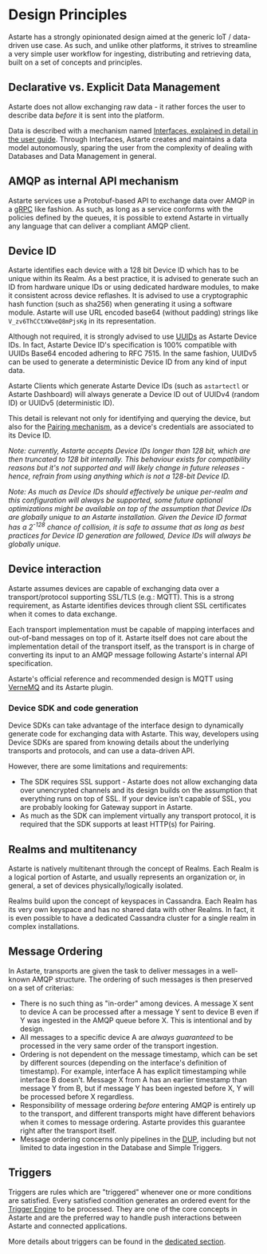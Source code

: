 <!--
Copyright 2018-2020 SECO Mind Srl

SPDX-License-Identifier: Apache-2.0
-->

# Design Principles

Astarte has a strongly opinionated design aimed at the generic IoT / data-driven use case. As such, and unlike other platforms, it strives to streamline a very simple user workflow for ingesting, distributing and retrieving data, built on a set of concepts and principles.

## Declarative vs. Explicit Data Management

Astarte does not allow exchanging raw data - it rather forces the user to describe data _before_ it is sent into the platform.

Data is described with a mechanism named [Interfaces, explained in detail in the user guide](030-interface.html). Through Interfaces, Astarte creates and maintains a data model autonomously, sparing the user from the complexity of dealing with Databases and Data Management in general.

## AMQP as internal API mechanism

Astarte services use a Protobuf-based API to exchange data over AMQP in a [gRPC](https://grpc.io/) like fashion. As such, as long as a service conforms with the policies defined by the queues, it is possible to extend Astarte in virtually any language that can deliver a compliant AMQP client.

## Device ID

Astarte identifies each device with a 128 bit Device ID which has to be unique within its Realm. As a best practice, it is advised to generate such an ID from hardware unique IDs or using dedicated hardware modules, to make it consistent across device reflashes. It is advised to use a cryptographic hash function (such as sha256) when generating it using a software module. Astarte will use URL encoded base64 (without padding) strings like `V_zv6ThCCtXWveQ8mPjsKg` in its representation.

Although not required, it is strongly advised to use [UUIDs](https://en.wikipedia.org/wiki/Universally_unique_identifier) as Astarte Device IDs. In fact, Astarte Device ID's specification is 100% compatible with UUIDs Base64 encoded adhering to RFC 7515. In the same fashion, UUIDv5 can be used to generate a deterministic Device ID from any kind of input data.

Astarte Clients which generate Astarte Device IDs (such as `astartectl` or Astarte Dashboard) will always generate a Device ID out of UUIDv4 (random ID) or UUIDv5 (deterministic ID).

This detail is relevant not only for identifying and querying the device, but also for the [Pairing mechanism](050-pairing_mechanism.html), as a device's credentials are associated to its Device ID.

*Note: currently, Astarte accepts Device IDs longer than 128 bit, which are then truncated to 128 bit internally. This behaviour exists for compatibility reasons but it's not supported and will likely change in future releases - hence, refrain from using anything which is not a 128-bit Device ID.*

*Note: As much as Device IDs should effectively be unique per-realm and this configuration will always be supported, some future optional optimizations might be available on top of the assumption that Device IDs are globally unique to an Astarte installation. Given the Device ID format has a 2<sup>-128</sup> chance of collision, it is safe to assume that as long as best practices for Device ID generation are followed, Device IDs will always be globally unique.*

## Device interaction

Astarte assumes devices are capable of exchanging data over a transport/protocol supporting SSL/TLS (e.g.: MQTT). This is a strong requirement, as Astarte identifies devices through client SSL certificates when it comes to data exchange.

Each transport implementation must be capable of mapping interfaces and out-of-band messages on top of it. Astarte itself does not care about the implementation detail of the transport itself, as the transport is in charge of converting its input to an AMQP message following Astarte's internal API specification.

Astarte's official reference and recommended design is MQTT using [VerneMQ](http://vernemq.com/) and its Astarte plugin.

### Device SDK and code generation

Device SDKs can take advantage of the interface design to dynamically generate code for exchanging data with Astarte. This way, developers using Device SDKs are spared from knowing details about the underlying transports and protocols, and can use a data-driven API.

However, there are some limitations and requirements:

* The SDK requires SSL support - Astarte does not allow exchanging data over unencrypted channels and its design builds on the assumption that everything runs on top of SSL. If your device isn't capable of SSL, you are probably looking for Gateway support in Astarte.
* As much as the SDK can implement virtually any transport protocol, it is required that the SDK supports at least HTTP(s) for Pairing.

## Realms and multitenancy

Astarte is natively multitenant through the concept of Realms. Each Realm is a logical portion of Astarte, and usually represents an organization or, in general, a set of devices physically/logically isolated.

Realms build upon the concept of keyspaces in Cassandra. Each Realm has its very own keyspace and has no shared data with other Realms. In fact, it is even possible to have a dedicated Cassandra cluster for a single realm in complex installations.

## Message Ordering

In Astarte, transports are given the task to deliver messages in a well-known AMQP structure. The ordering of such messages is then preserved on a set of criterias:

* There is no such thing as "in-order" among devices. A message X sent to device A can be processed after a message Y sent to device B even if Y was ingested in the AMQP queue before X. This is intentional and by design.
* All messages to a specific device A are *always guaranteed* to be processed in the very same order of the transport ingestion.
* Ordering is not dependent on the message timestamp, which can be set by different sources (depending on the interface's definition of timestamp). For example, interface A has explicit timestamping while interface B doesn't. Message X from A has an earlier timestamp than message Y from B, but if message Y has been ingested before X, Y will be processed before X regardless.
* Responsibility of message ordering *before* entering AMQP is entirely up to the transport, and different transports might have different behaviors when it comes to message ordering. Astarte provides this guarantee right after the transport itself.
* Message ordering concerns only pipelines in the [DUP](020-components.html#data-updater-plant-dup), including but not limited to data ingestion in the Database and Simple Triggers.

## Triggers

Triggers are rules which are "triggered" whenever one or more conditions are satisfied. Every satisfied condition generates an ordered event for the [Trigger Engine](020-components.html#trigger-engine) to be processed. They are one of the core concepts in Astarte and are the preferred way to handle push interactions between Astarte and connected applications.

More details about triggers can be found in the [dedicated section](060-triggers.html).
